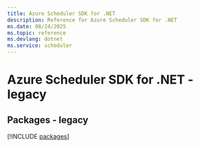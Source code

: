 ```yaml
---
title: Azure Scheduler SDK for .NET
description: Reference for Azure Scheduler SDK for .NET
ms.date: 08/14/2025
ms.topic: reference
ms.devlang: dotnet
ms.service: scheduler
---
```

# Azure Scheduler SDK for .NET - legacy
## Packages - legacy
[!INCLUDE [packages](scheduler-index.md)]